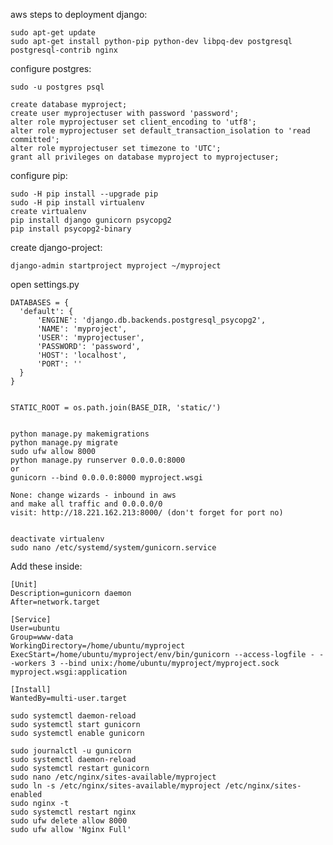 aws steps to deployment django:


    sudo apt-get update
    sudo apt-get install python-pip python-dev libpq-dev postgresql postgresql-contrib nginx

configure postgres:

    sudo -u postgres psql

    create database myproject;
    create user myprojectuser with password 'password';
    alter role myprojectuser set client_encoding to 'utf8';
    alter role myprojectuser set default_transaction_isolation to 'read committed';
    alter role myprojectuser set timezone to 'UTC';
    grant all privileges on database myproject to myprojectuser;


configure pip:

    sudo -H pip install --upgrade pip
    sudo -H pip install virtualenv
    create virtualenv
    pip install django gunicorn psycopg2
    pip install psycopg2-binary

create django-project:

    django-admin startproject myproject ~/myproject

open settings.py

    DATABASES = {
      'default': {
          'ENGINE': 'django.db.backends.postgresql_psycopg2',
          'NAME': 'myproject',
          'USER': 'myprojectuser',
          'PASSWORD': 'password',
          'HOST': 'localhost',
          'PORT': ''
      }
    }


    STATIC_ROOT = os.path.join(BASE_DIR, 'static/')


    python manage.py makemigrations
    python manage.py migrate
    sudo ufw allow 8000
    python manage.py runserver 0.0.0.0:8000
    or
    gunicorn --bind 0.0.0.0:8000 myproject.wsgi

    None: change wizards - inbound in aws
    and make all traffic and 0.0.0.0/0
    visit: http://18.221.162.213:8000/ (don't forget for port no)


    deactivate virtualenv
    sudo nano /etc/systemd/system/gunicorn.service

Add these inside:

    [Unit]
    Description=gunicorn daemon
    After=network.target

    [Service]
    User=ubuntu
    Group=www-data
    WorkingDirectory=/home/ubuntu/myproject
    ExecStart=/home/ubuntu/myproject/env/bin/gunicorn --access-logfile - --workers 3 --bind unix:/home/ubuntu/myproject/myproject.sock myproject.wsgi:application

    [Install]
    WantedBy=multi-user.target

    sudo systemctl daemon-reload
    sudo systemctl start gunicorn
    sudo systemctl enable gunicorn

    sudo journalctl -u gunicorn
    sudo systemctl daemon-reload
    sudo systemctl restart gunicorn
    sudo nano /etc/nginx/sites-available/myproject
    sudo ln -s /etc/nginx/sites-available/myproject /etc/nginx/sites-enabled
    sudo nginx -t
    sudo systemctl restart nginx
    sudo ufw delete allow 8000
    sudo ufw allow 'Nginx Full'
